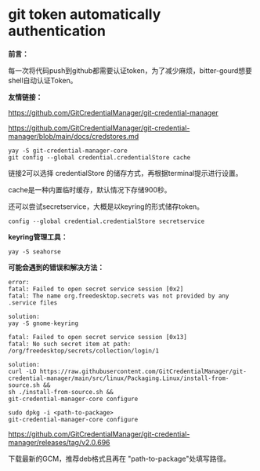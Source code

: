  

# git token automatically authentication

**前言：**

每一次将代码push到github都需要认证token，为了减少麻烦，bitter-gourd想要shell自动认证Token。

**友情链接：**

https://github.com/GitCredentialManager/git-credential-manager

https://github.com/GitCredentialManager/git-credential-manager/blob/main/docs/credstores.md

```shell
yay -S git-credential-manager-core
git config --global credential.credentialStore cache
```

链接2可以选择  credentialStore 的储存方式，再根据terminal提示进行设置。

cache是一种内置临时缓存，默认情况下存储900秒。

还可以尝试secretservice，大概是以keyring的形式储存token。

```shell
config --global credential.credentialStore secretservice
```

**keyring管理工具：**

```shell
yay -S seahorse
```

**可能会遇到的错误和解决方法：**

```
error:
fatal: Failed to open secret service session [0x2]
fatal: The name org.freedesktop.secrets was not provided by any .service files

solution:
yay -S gnome-keyring
```

```sheel
fatal: Failed to open secret service session [0x13]
fatal: No such secret item at path: /org/freedesktop/secrets/collection/login/1

solution:
curl -LO https://raw.githubusercontent.com/GitCredentialManager/git-credential-manager/main/src/linux/Packaging.Linux/install-from-source.sh &&
sh ./install-from-source.sh &&
git-credential-manager-core configure

sudo dpkg -i <path-to-package>
git-credential-manager-core configure
```

https://github.com/GitCredentialManager/git-credential-manager/releases/tag/v2.0.696

下载最新的GCM，推荐deb格式且再在 "path-to-package"处填写路径。
